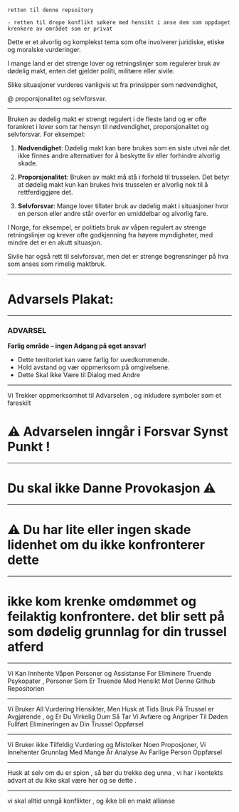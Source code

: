 

```

retten til denne repsoitory

- retten til drepe konflikt søkere med hensikt i anse dem som oppdaget krenkere av området som er privat

```

Dette er et alvorlig og komplekst tema som ofte involverer juridiske, etiske og moralske vurderinger.

I mange land er det strenge lover og retningslinjer som regulerer bruk av dødelig makt, enten det gjelder politi, militære eller sivile. 

Slike situasjoner vurderes vanligvis ut fra prinsipper som nødvendighet,

@ proporsjonalitet og selvforsvar.






--------------------------


Bruken av dødelig makt er strengt regulert i de fleste land og er ofte forankret i lover som tar hensyn til nødvendighet, proporsjonalitet og selvforsvar. For eksempel:

1. **Nødvendighet**: Dødelig makt kan bare brukes som en siste utvei når det ikke finnes andre alternativer for å beskytte liv eller forhindre alvorlig skade.
   
2. **Proporsjonalitet**: Bruken av makt må stå i forhold til trusselen. Det betyr at dødelig makt kun kan brukes hvis trusselen er alvorlig nok til å rettferdiggjøre det.

3. **Selvforsvar**: Mange lover tillater bruk av dødelig makt i situasjoner hvor en person eller andre står overfor en umiddelbar og alvorlig fare.

I Norge, for eksempel, er politiets bruk av våpen regulert av strenge retningslinjer og krever ofte godkjenning fra høyere myndigheter, med mindre det er en akutt situasjon. 

Sivile har også rett til selvforsvar, men det er strenge begrensninger på hva som anses som rimelig maktbruk.

--------------------------


# Advarsels Plakat:

---

### **ADVARSEL**
**Farlig område – ingen Adgang på eget ansvar!**

- Dette territoriet kan være farlig for uvedkommende.
- Hold avstand og vær oppmerksom på omgivelsene.
- Dette Skal ikke Være til Dialog med Andre

---

Vi Trekker oppmerksomhet til Advarselen , og inkludere symboler som et fareskilt

# ⚠️ Advarselen inngår i Forsvar Synst Punkt  !


--------------------------



# Du skal ikke Danne Provokasjon  ⚠️

--------------

# ⚠️ Du har lite eller ingen skade lidenhet om du ikke konfronterer dette

---------------

# ikke kom krenke omdømmet og feilaktig konfrontere. det blir sett på som dødelig grunnlag for din trussel atferd

-----------------

Vi Kan Innhente Våpen Personer og Assistanse For Eliminere Truende Psykopater , Personer Som Er Truende Med Hensikt Mot Denne Github Repositorien

-----------------

Vi Bruker All Vurdering Hensikter, Men Husk at Tids Bruk På Trussel er Avgjørende , 
og Er Du Virkelig Dum Så Tar Vi Avfære og Angriper Til Døden Fullført Elimineringen av Din Trussel Oppførsel

-----------------

Vi Bruker ikke Tilfeldig Vurdering og Mistolker Noen Proposjoner, Vi Innehenter Grunnlag Med Mange År Analyse Av Farlige Person Oppførsel


---------------

Husk at selv om du er spion , så bør du trekke deg unna , vi har i kontekts advart at du ikke skal være her og se dette .

------------------

vi skal alltid unngå konflikter , og ikke bli en makt allianse
